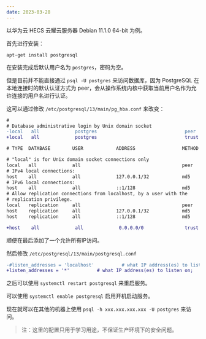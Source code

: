 ```yaml
---
date: 2023-03-28
---
```


以华为云 HECS 云耀云服务器 Debian 11.1.0 64-bit 为例。

首先进行安装：

```shell
apt-get install postgresql
```

在安装完成后默认用户名为 `postgres`，密码为空。

但是目前并不能直接通过 `psql -U postgres` 来访问数据库，因为 PostgreSQL 在本地连接时的默认认证方式为 peer，会从操作系统内核中获取当前用户名作为允许连接的用户名进行认证。

这可以通过修改 `/etc/postgresql/13/main/pg_hba.conf` 来改变：

```diff
#
# Database administrative login by Unix domain socket
-local   all             postgres                                peer
+local   all             postgres                                trust

# TYPE  DATABASE        USER            ADDRESS                 METHOD

# "local" is for Unix domain socket connections only
local   all             all                                     peer
# IPv4 local connections:
host    all             all             127.0.0.1/32            md5
# IPv6 local connections:
host    all             all             ::1/128                 md5
# Allow replication connections from localhost, by a user with the
# replication privilege.
local   replication     all                                     peer
host    replication     all             127.0.0.1/32            md5
host    replication     all             ::1/128                 md5

+host    all             all             0.0.0.0/0               trust
```

顺便在最后添加了一个允许所有IP访问。

然后修改 `/etc/postgresql/13/main/postgresql.conf`

```diff
-#listen_addresses = 'localhost'          # what IP address(es) to listen on;
+listen_addresses = '*'          # what IP address(es) to listen on;
```

之后可以使用 `systemctl restart postgresql` 来重启服务。

可以使用 `systemctl enable postgresql` 启用开机启动服务。

现在就可以在其他的机器上使用 `psql -h xxx.xxx.xxx.xxx -U postgres` 来访问。

> 注：这里的配置只用于学习用途，不保证生产环境下的安全问题。